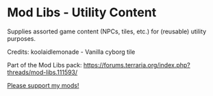 # Mod Libs - Utility Content

Supplies assorted game content (NPCs, tiles, etc.) for (reusable) utility purposes.

Credits:
	koolaidlemonade - Vanilla cyborg tile

Part of the Mod Libs pack: https://forums.terraria.org/index.php?threads/mod-libs.111593/

[Please support my mods!](https://forums.terraria.org/index.php?threads/hamstars-mods-past-present-and-future.63713/)

